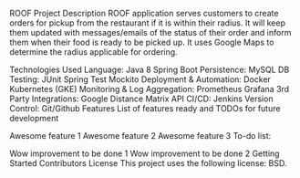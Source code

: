 ROOF
Project Description
ROOF application serves customers to create orders for pickup from the restaurant if it is within their radius. It will keep them updated with messages/emails of the status of their order and inform them when their food is ready to be picked up. It uses Google Maps to determine the radius applicable for ordering.

Technologies Used
Language:
Java 8
Spring Boot
Persistence:
MySQL DB
Testing:
JUnit
Spring Test
Mockito
Deployment & Automation:
Docker
Kubernetes (GKE)
Monitoring & Log Aggregation:
Prometheus
Grafana
3rd Party Integrations:
Google Distance Matrix API
CI/CD:
Jenkins
Version Control:
Git/Github
Features
List of features ready and TODOs for future development

Awesome feature 1
Awesome feature 2
Awesome feature 3
To-do list:

Wow improvement to be done 1
Wow improvement to be done 2
Getting Started
Contributors
License
This project uses the following license: BSD.
